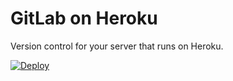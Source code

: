 # GitLab on Heroku

Version control for your server that runs on Heroku.

[![Deploy](https://www.herokucdn.com/deploy/button.svg)](https://heroku.com/deploy)
